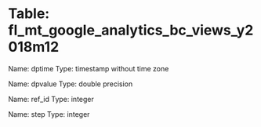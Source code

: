 Table: fl_mt_google_analytics_bc_views_y2018m12
===============================================

Name: dptime
Type: timestamp without time zone

Name: dpvalue
Type: double precision

Name: ref_id
Type: integer

Name: step
Type: integer

